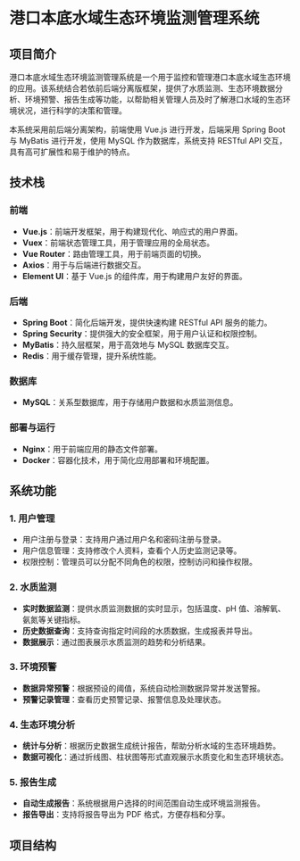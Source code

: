 # 港口本底水域生态环境监测管理系统

## 项目简介

港口本底水域生态环境监测管理系统是一个用于监控和管理港口本底水域生态环境的应用。该系统结合若依前后端分离版框架，提供了水质监测、生态环境数据分析、环境预警、报告生成等功能，以帮助相关管理人员及时了解港口水域的生态环境状况，进行科学的决策和管理。

本系统采用前后端分离架构，前端使用 Vue.js 进行开发，后端采用 Spring Boot 与 MyBatis 进行开发，使用 MySQL 作为数据库，系统支持 RESTful API 交互，具有高可扩展性和易于维护的特点。

## 技术栈

### 前端
- **Vue.js**：前端开发框架，用于构建现代化、响应式的用户界面。
- **Vuex**：前端状态管理工具，用于管理应用的全局状态。
- **Vue Router**：路由管理工具，用于前端页面的切换。
- **Axios**：用于与后端进行数据交互。
- **Element UI**：基于 Vue.js 的组件库，用于构建用户友好的界面。

### 后端
- **Spring Boot**：简化后端开发，提供快速构建 RESTful API 服务的能力。
- **Spring Security**：提供强大的安全框架，用于用户认证和权限控制。
- **MyBatis**：持久层框架，用于高效地与 MySQL 数据库交互。
- **Redis**：用于缓存管理，提升系统性能。

### 数据库
- **MySQL**：关系型数据库，用于存储用户数据和水质监测信息。

### 部署与运行
- **Nginx**：用于前端应用的静态文件部署。
- **Docker**：容器化技术，用于简化应用部署和环境配置。

## 系统功能

### 1. 用户管理
- 用户注册与登录：支持用户通过用户名和密码注册与登录。
- 用户信息管理：支持修改个人资料，查看个人历史监测记录等。
- 权限控制：管理员可以分配不同角色的权限，控制访问和操作权限。

### 2. 水质监测
- **实时数据监测**：提供水质监测数据的实时显示，包括温度、pH 值、溶解氧、氨氮等关键指标。
- **历史数据查询**：支持查询指定时间段的水质数据，生成报表并导出。
- **数据展示**：通过图表展示水质监测的趋势和分析结果。

### 3. 环境预警
- **数据异常预警**：根据预设的阈值，系统自动检测数据异常并发送警报。
- **预警记录管理**：查看历史预警记录、报警信息及处理状态。

### 4. 生态环境分析
- **统计与分析**：根据历史数据生成统计报告，帮助分析水域的生态环境趋势。
- **数据可视化**：通过折线图、柱状图等形式直观展示水质变化和生态环境状态。

### 5. 报告生成
- **自动生成报告**：系统根据用户选择的时间范围自动生成环境监测报告。
- **报告导出**：支持将报告导出为 PDF 格式，方便存档和分享。

## 项目结构

